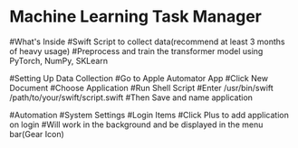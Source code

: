 # Machine Learning Task Manager

#What's Inside
#Swift Script to collect data(recommend at least 3 months of heavy usage)
#Preprocess and train the transformer model using PyTorch, NumPy, SKLearn


#Setting Up Data Collection
#Go to Apple Automator App
#Click New Document
#Choose Application
#Run Shell Script 
#Enter /usr/bin/swift /path/to/your/swift/script.swift
#Then Save and name application


#Automation
#System Settings
#Login Items
#Click Plus to add application on login
#Will work in the background and be displayed in the menu bar(Gear Icon)